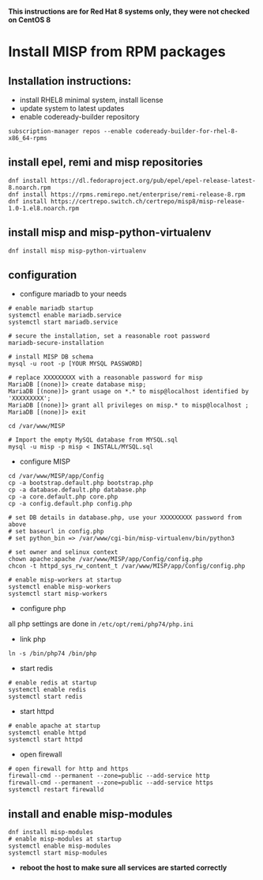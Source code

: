 **This instructions are for Red Hat 8 systems only, they were not checked on CentOS 8** 

# Install MISP from RPM packages

## Installation instructions:

- install RHEL8 minimal system, install license
- update system to latest updates
- enable codeready-builder repository

```
subscription-manager repos --enable codeready-builder-for-rhel-8-x86_64-rpms
```

## install epel, remi and misp repositories

```
dnf install https://dl.fedoraproject.org/pub/epel/epel-release-latest-8.noarch.rpm
dnf install https://rpms.remirepo.net/enterprise/remi-release-8.rpm
dnf install https://certrepo.switch.ch/certrepo/misp8/misp-release-1.0-1.el8.noarch.rpm
```

## install misp and misp-python-virtualenv
```
dnf install misp misp-python-virtualenv
```

## configuration
- configure mariadb to your needs

```
# enable mariadb startup
systemctl enable mariadb.service
systemctl start mariadb.service

# secure the installation, set a reasonable root password
mariadb-secure-installation

# install MISP DB schema
mysql -u root -p [YOUR MYSQL PASSWORD]

# replace XXXXXXXXX with a reasonable password for misp
MariaDB [(none)]> create database misp;
MariaDB [(none)]> grant usage on *.* to misp@localhost identified by 'XXXXXXXXX';
MariaDB [(none)]> grant all privileges on misp.* to misp@localhost ;
MariaDB [(none)]> exit

cd /var/www/MISP

# Import the empty MySQL database from MYSQL.sql
mysql -u misp -p misp < INSTALL/MYSQL.sql
```

- configure MISP

```
cd /var/www/MISP/app/Config
cp -a bootstrap.default.php bootstrap.php
cp -a database.default.php database.php
cp -a core.default.php core.php
cp -a config.default.php config.php

# set DB details in database.php, use your XXXXXXXXX password from above
# set baseurl in config.php
# set python_bin => /var/www/cgi-bin/misp-virtualenv/bin/python3

# set owner and selinux context
chown apache:apache /var/www/MISP/app/Config/config.php
chcon -t httpd_sys_rw_content_t /var/www/MISP/app/Config/config.php

# enable misp-workers at startup
systemctl enable misp-workers
systemctl start misp-workers
```

- configure php

all php settings are done in ```/etc/opt/remi/php74/php.ini```

- link php
```
ln -s /bin/php74 /bin/php
```

- start redis

```
# enable redis at startup
systemctl enable redis
systemctl start redis
```

- start httpd

```
# enable apache at startup
systemctl enable httpd
systemctl start httpd
```

- open firewall

```
# open firewall for http and https
firewall-cmd --permanent --zone=public --add-service http
firewall-cmd --permanent --zone=public --add-service https
systemctl restart firewalld
```

## install and enable misp-modules
```
dnf install misp-modules
# enable misp-modules at startup
systemctl enable misp-modules
systemctl start misp-modules
```

- **reboot the host to make sure all services are started correctly**
